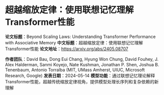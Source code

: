 # 超越缩放定律：使用联想记忆理解Transformer性能

**论文标题**：Beyond Scaling Laws: Understanding Transformer Performance with Associative Memory
**中文标题**：超越缩放定律：使用联想记忆理解Transformer性能
**论文地址**：https://arxiv.org/abs/2405.08707

**作者团队**：David Bau, Dong Eui Chang, Hyung Won Chung, David Fouhey, J. Alex Halderman, Sanmi Koyejo, Nate Kushman, Jonathan P. Shen, Joshua B. Tenenbaum, Antonio Torralba (MIT, UMass Amherst, UIUC, Microsoft Research, Google)
**发表日期**：2024-05-14
**模型功能**：通过联想记忆理论解释Transformer性能，超越传统缩放定律视角，提供模型处理长序列和复杂依赖的新理解

